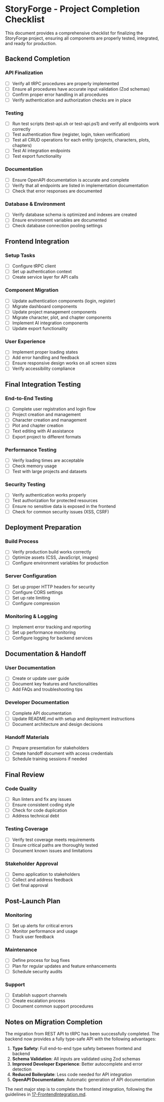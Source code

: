 # StoryForge - Project Completion Checklist

This document provides a comprehensive checklist for finalizing the StoryForge project, ensuring all components are properly tested, integrated, and ready for production.

## Backend Completion

### API Finalization
- [ ] Verify all tRPC procedures are properly implemented
- [ ] Ensure all procedures have accurate input validation (Zod schemas)
- [ ] Confirm proper error handling in all procedures
- [ ] Verify authentication and authorization checks are in place

### Testing
- [ ] Run test scripts (test-api.sh or test-api.ps1) and verify all endpoints work correctly
- [ ] Test authentication flow (register, login, token verification)
- [ ] Test all CRUD operations for each entity (projects, characters, plots, chapters)
- [ ] Test AI integration endpoints
- [ ] Test export functionality

### Documentation
- [ ] Ensure OpenAPI documentation is accurate and complete
- [ ] Verify that all endpoints are listed in implementation documentation
- [ ] Check that error responses are documented

### Database & Environment
- [ ] Verify database schema is optimized and indexes are created
- [ ] Ensure environment variables are documented
- [ ] Check database connection pooling settings

## Frontend Integration

### Setup Tasks
- [ ] Configure tRPC client
- [ ] Set up authentication context
- [ ] Create service layer for API calls

### Component Migration
- [ ] Update authentication components (login, register)
- [ ] Migrate dashboard components
- [ ] Update project management components
- [ ] Migrate character, plot, and chapter components
- [ ] Implement AI integration components
- [ ] Update export functionality

### User Experience
- [ ] Implement proper loading states
- [ ] Add error handling and feedback
- [ ] Ensure responsive design works on all screen sizes
- [ ] Verify accessibility compliance

## Final Integration Testing

### End-to-End Testing
- [ ] Complete user registration and login flow
- [ ] Project creation and management
- [ ] Character creation and management
- [ ] Plot and chapter creation
- [ ] Text editing with AI assistance
- [ ] Export project to different formats

### Performance Testing
- [ ] Verify loading times are acceptable
- [ ] Check memory usage
- [ ] Test with large projects and datasets

### Security Testing
- [ ] Verify authentication works properly
- [ ] Test authorization for protected resources
- [ ] Ensure no sensitive data is exposed in the frontend
- [ ] Check for common security issues (XSS, CSRF)

## Deployment Preparation

### Build Process
- [ ] Verify production build works correctly
- [ ] Optimize assets (CSS, JavaScript, images)
- [ ] Configure environment variables for production

### Server Configuration
- [ ] Set up proper HTTP headers for security
- [ ] Configure CORS settings
- [ ] Set up rate limiting
- [ ] Configure compression

### Monitoring & Logging
- [ ] Implement error tracking and reporting
- [ ] Set up performance monitoring
- [ ] Configure logging for backend services

## Documentation & Handoff

### User Documentation
- [ ] Create or update user guide
- [ ] Document key features and functionalities
- [ ] Add FAQs and troubleshooting tips

### Developer Documentation
- [ ] Complete API documentation
- [ ] Update README.md with setup and deployment instructions
- [ ] Document architecture and design decisions

### Handoff Materials
- [ ] Prepare presentation for stakeholders
- [ ] Create handoff document with access credentials
- [ ] Schedule training sessions if needed

## Final Review

### Code Quality
- [ ] Run linters and fix any issues
- [ ] Ensure consistent coding style
- [ ] Check for code duplication
- [ ] Address technical debt

### Testing Coverage
- [ ] Verify test coverage meets requirements
- [ ] Ensure critical paths are thoroughly tested
- [ ] Document known issues and limitations

### Stakeholder Approval
- [ ] Demo application to stakeholders
- [ ] Collect and address feedback
- [ ] Get final approval

## Post-Launch Plan

### Monitoring
- [ ] Set up alerts for critical errors
- [ ] Monitor performance and usage
- [ ] Track user feedback

### Maintenance
- [ ] Define process for bug fixes
- [ ] Plan for regular updates and feature enhancements
- [ ] Schedule security audits

### Support
- [ ] Establish support channels
- [ ] Create escalation process
- [ ] Document common support procedures

## Notes on Migration Completion

The migration from REST API to tRPC has been successfully completed. The backend now provides a fully type-safe API with the following advantages:

1. **Type Safety**: Full end-to-end type safety between frontend and backend
2. **Schema Validation**: All inputs are validated using Zod schemas
3. **Improved Developer Experience**: Better autocomplete and error detection
4. **Reduced Boilerplate**: Less code needed for API integration
5. **OpenAPI Documentation**: Automatic generation of API documentation

The next major step is to complete the frontend integration, following the guidelines in [17-FrontendIntegration.md](./17-FrontendIntegration.md). 